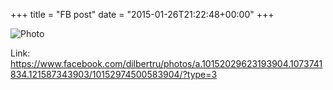 +++
title = "FB post"
date = "2015-01-26T21:22:48+00:00"
+++



![Photo](https://scontent.xx.fbcdn.net/v/t1.0-0/s130x130/1012980_10152974500583904_2393363962468482897_n.png?oh=0041d5051a5a3b366c265764724d1cae&oe=59A8826D)


Link: https://www.facebook.com/dilbertru/photos/a.10152029623193904.1073741834.121587343903/10152974500583904/?type=3
